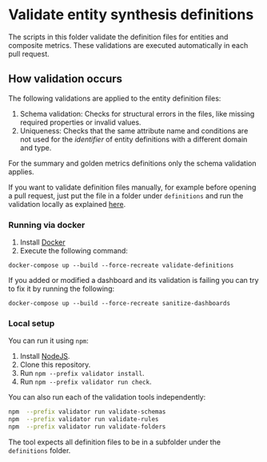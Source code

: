 # Validate entity synthesis definitions

The scripts in this folder validate the definition files for entities and composite metrics. These validations are executed automatically in each pull request.

## How validation occurs

The following validations are applied to the entity definition files:

1. Schema validation: Checks for structural errors in the files, like missing required properties or invalid values.
2. Uniqueness: Checks that the same attribute name and conditions are not used for the *identifier* of entity definitions with a different domain and type. 

For the summary and golden metrics definitions only the schema validation applies. 

If you want to validate definition files manually, for example before opening a pull request, just put the file in a folder under `definitions` and run the validation locally as explained [here](#local-setup).


### Running via docker

1. Install [Docker](https://www.docker.com/products/docker-desktop)
2. Execute the following command:

```
docker-compose up --build --force-recreate validate-definitions
```

If you added or modified a dashboard and its validation is failing you can try to fix it by running the following:

```
docker-compose up --build --force-recreate sanitize-dashboards
```

### Local setup

You can run it using `npm`:

1. Install [NodeJS](https://nodejs.org/en/).
2. Clone this repository.
3. Run `npm --prefix validator install`.
4. Run `npm --prefix validator run check`.

You can also run each of the validation tools independently:

```sh
npm  --prefix validator run validate-schemas
npm  --prefix validator run validate-rules
npm  --prefix validator run validate-folders
```

The tool expects all definition files to be in a subfolder under the `definitions` folder.

